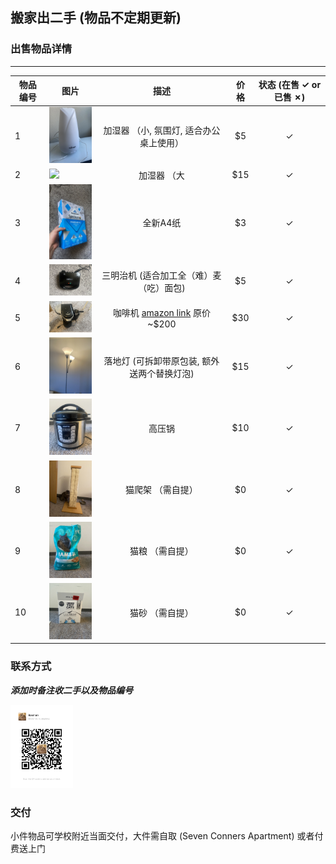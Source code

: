 ## 搬家出二手 (物品不定期更新)

### 出售物品详情

----------------------------------------------------------------
|物品编号 | 图片        | 描述           | 价格  | 状态 (在售 &check; or 已售 &cross;) |
| -------------| ------------- |:-------------:|:-----:| :---:|
|1| <img src="figs/1334923075.jpg" width="100"/> | 加湿器 （小, 氛围灯, 适合办公桌上使用） |    $5 |&check;|
|2| <img src="figs/782156622.jpg" width="100"/> | 加湿器 （大 |    $15 |&check;|
|3| <img src="figs/1356645195.jpg" width="100"/> | 全新A4纸 | $3 |&check;|
|4| <img src="figs/683069237.jpg" width="100"/> | 三明治机 (适合加工全（难）麦（吃）面包)| $5 |&check;|
|5| <img src="figs/1446334553.jpg" width="100"/> | 咖啡机 [amazon link](https://www.amazon.com/dp/B07C1XC3GF?ref=emc_p_m_5_i_atc) 原价 ~$200 |   $30 |&check;|
|6| <img src="figs/544386839.jpg" width="100"/> | 落地灯 (可拆卸带原包装, 额外送两个替换灯泡) |   $15 |&check;|
|7| <img src="figs/707649819.jpg" width="100"/> | 高压锅 | $10 |&check;|
|8| <img src="figs/1563473714.jpg" width="100"/> | 猫爬架 （需自提） |   $0 |&check;|
|9| <img src="figs/87721319.jpg" width="100"/> | 猫粮 （需自提） |   $0 |&check;|
|10| <img src="figs/628986147.jpg" width="100"/> | 猫砂 （需自提） |   $0 |&check;|


### 联系方式

***添加时备注收二手以及物品编号***

<img src="figs/307744931.jpg" width="100"/> 



### 交付
小件物品可学校附近当面交付，大件需自取 (Seven Conners Apartment) 或者付费送上门
